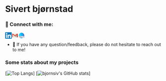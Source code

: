 <h1>Sivert bjørnstad</h1>

<!--
<h2 align="center">
I'm a Full-Stack Web Developer 💻, Photographer 📸, and Designer 🎨!
</h2> 
-->

### 🤝 Connect with me:

<a href="https://www.linkedin.com/in/sivert-bj%C3%B8rnstad/"><img align="left" src="https://github.com/bjornsiv/bjornsiv/blob/main/images/linkedin.svg" alt="Sivert Bjørnstad | LinkedIn" width="21px"/></a>
<a href="mailto:sivertbjorn@gmail.com"><img align="left" src="https://github.com/bjornsiv/bjornsiv/blob/main/images/gmail.png" alt="Sivert Bjørnstad | Gmail" width="21px"/></a>
<a href="https://www.sivert.me"><img align="left" src="https://github.com/bjornsiv/bjornsiv/blob/main/images/web-link.png" alt="Sivert Bjørnstad | Web Page" width="21px"/></a>
</br>
- 💬 If you have any question/feedback, please do not hesitate to reach out to me!

### Some stats about my projects
[![Top Langs](https://github-readme-stats.vercel.app/api/top-langs/?username=bjornsiv&theme=nord&hide=makefile,cmake)]
[![bjornsiv's GitHub stats](https://github-readme-stats.vercel.app/api?username=bjornsiv&hide=issues&count_private=true&theme=nord)]

<!--
**bjornsiv/bjornsiv** is a ✨ _special_ ✨ repository because its `README.md` (this file) appears on your GitHub profile.

Here are some ideas to get you started:

- 🔭 I’m currently working on ...
- 🌱 I’m currently learning ...
- 👯 I’m looking to collaborate on ...
- 🤔 I’m looking for help with ...
- 💬 Ask me about ...
- 📫 How to reach me: ...
- 😄 Pronouns: ...
- ⚡ Fun fact: ...
-->
